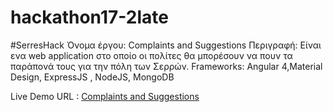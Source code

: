 # hackathon17-2late
#SerresHack
Όνομα έργου: Complaints and Suggestions
Περιγραφή: Είναι ενα web application στο οποίο οι πολίτες θα μπορέσουν να πουν τα παράπονά τους για την πόλη των Σερρών.
          Frameworks: Angular 4,Material Design, ExpressJS , NodeJS, MongoDB


Live Demo URL : <a href="http://hackathon-2late.herokuapp.com/">Complaints and Suggestions</a>
